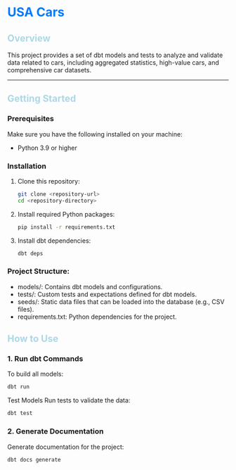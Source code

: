 <h1 style="color:#007BFF;">USA Cars</h1>

<h2 style="color:#ADD8E6;">Overview</h2>
This project provides a set of dbt models and tests to analyze and validate data related to cars, including aggregated statistics, high-value cars, and comprehensive car datasets.

---

<h2 style="color:#ADD8E6;">Getting Started</h2>

### Prerequisites
Make sure you have the following installed on your machine:
- Python 3.9 or higher

### Installation
1. Clone this repository:
   ```bash
   git clone <repository-url>
   cd <repository-directory>
    ```
2. Install required Python packages:
   ```bash
   pip install -r requirements.txt
   ```
3. Install dbt dependencies:
   ```bash
   dbt deps
   ```
### Project Structure:
* models/: Contains dbt models and configurations.
* tests/: Custom tests and expectations defined for dbt models.
* seeds/: Static data files that can be loaded into the database (e.g., CSV files).
* requirements.txt: Python dependencies for the project.

<h2 style="color:#ADD8E6;">How to Use</h2>

### 1. Run dbt Commands
To build all models:
```bash
dbt run
```
Test Models
Run tests to validate the data:
```bash
dbt test
```
### 2. Generate Documentation
Generate documentation for the project:
```bash
dbt docs generate
```
